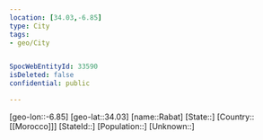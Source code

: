 ```yaml
---
location: [34.03,-6.85]
type: City
tags:
- geo/City


SpocWebEntityId: 33590
isDeleted: false
confidential: public

---
```

[geo-lon::-6.85]
[geo-lat::34.03]
[name::Rabat]
[State::]
[Country::[[Morocco]]]
[StateId::]
[Population::]
[Unknown::]

